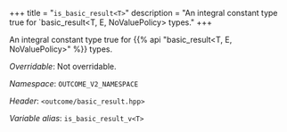 +++
title = "`is_basic_result<T>`"
description = "An integral constant type true for `basic_result<T, E, NoValuePolicy> types."
+++

An integral constant type true for {{% api "basic_result<T, E, NoValuePolicy>" %}} types.

*Overridable*: Not overridable.

*Namespace*: `OUTCOME_V2_NAMESPACE`

*Header*: `<outcome/basic_result.hpp>`

*Variable alias*: `is_basic_result_v<T>`
